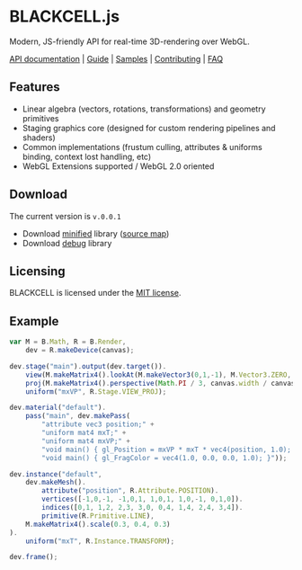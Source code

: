 # BLACKCELL.js

Modern, JS-friendly API for real-time 3D-rendering over WebGL.

[API documentation](https://github.com) | [Guide](https://github.com) | [Samples](https://github.com) | [Contributing](CONTRIBUTING.md)  | [FAQ](https://stackoverflow.com)

## Features

- Linear algebra (vectors, rotations, transformations) and geometry primitives
- Staging graphics core (designed for custom rendering pipelines and shaders)
- Common implementations (frustum culling, attributes & uniforms binding, context lost handling, etc)
- WebGL Extensions supported / WebGL 2.0 oriented

## Download

The current version is `v.0.0.1`

- Download [minified](http://blackcell.min.js) library ([source map](http://blackcell))
- Download [debug](http://blackcell.js) library

## Licensing

BLACKCELL is licensed under the [MIT license](LICENSE.md).

## Example

```javascript
var M = B.Math, R = B.Render,
    dev = R.makeDevice(canvas);

dev.stage("main").output(dev.target()).
    view(M.makeMatrix4().lookAt(M.makeVector3(0,1,-1), M.Vector3.ZERO, M.Vector3.Y)).
    proj(M.makeMatrix4().perspective(Math.PI / 3, canvas.width / canvas.height, 0.1, 1000)).
    uniform("mxVP", R.Stage.VIEW_PROJ);

dev.material("default").
    pass("main", dev.makePass(
        "attribute vec3 position;" +
        "uniform mat4 mxT;" +
        "uniform mat4 mxVP;" +
        "void main() { gl_Position = mxVP * mxT * vec4(position, 1.0); }",
        "void main() { gl_FragColor = vec4(1.0, 0.0, 0.0, 1.0); }"));

dev.instance("default",
    dev.makeMesh().
        attribute("position", R.Attribute.POSITION).
        vertices([-1,0,-1, -1,0,1, 1,0,1, 1,0,-1, 0,1,0]).
        indices([0,1, 1,2, 2,3, 3,0, 0,4, 1,4, 2,4, 3,4]).
        primitive(R.Primitive.LINE),
    M.makeMatrix4().scale(0.3, 0.4, 0.3)
).
    uniform("mxT", R.Instance.TRANSFORM);

dev.frame();
```
